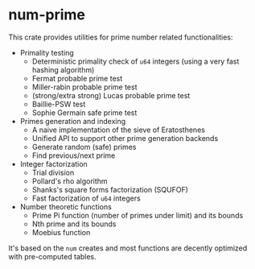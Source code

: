 # num-prime

This crate provides utilities for prime number related functionalities:
- Primality testing
  - Deterministic primality check of `u64` integers (using a very fast hashing algorithm)
  - Fermat probable prime test
  - Miller-rabin probable prime test
  - (strong/extra strong) Lucas probable prime test
  - Baillie-PSW test
  - Sophie Germain safe prime test
- Primes generation and indexing
  - A naive implementation of the sieve of Eratosthenes
  - Unified API to support other prime generation backends
  - Generate random (safe) primes
  - Find previous/next prime
- Integer factorization
  - Trial division
  - Pollard's rho algorithm
  - Shanks's square forms factorization (SQUFOF)
  - Fast factorization of `u64` integers
- Number theoretic functions
  - Prime Pi function (number of primes under limit) and its bounds
  - Nth prime and its bounds
  - Moebius function

It's based on the `num` creates and most functions are decently optimized with pre-computed tables.
